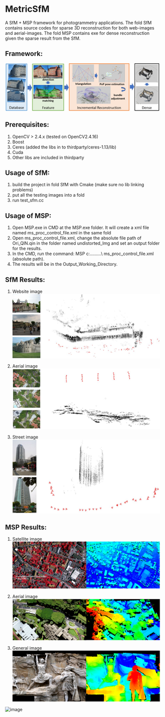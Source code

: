 # MetricSfM
A SfM + MSP framework for photogrammetry applications. The fold SfM contains source codes for sparse 3D reconstruction for both web-images and aerial-images. The fold MSP contains exe for dense reconstruction given the sparse result from the SfM.

Framework:
---
![image](https://github.com/xiaohulugo/images/blob/master/sfm_framework.png)

Prerequisites:
---
1. OpenCV > 2.4.x (tested on OpenCV2.4.16)
2. Boost
3. Ceres (added the libs in to thirdparty/ceres-1.13/lib)
4. Cuda
5. Other libs are included in thirdparty

Usage of SfM:
---
1. build the project in fold SfM with Cmake (make sure no lib linking problems)
2. put all the testing images into a fold
3. run test_sfm.cc

Usage of MSP:
---
1. Open MSP.exe in CMD at the MSP.exe folder. It will create a xml file named ms_proc_control_file.xml in the same fold
2. Open ms_proc_control_file.xml, change the absolute file path of Ori_QIN.qin in the folder named undistorted_Img and set an output folder for the results. 
3. In the CMD, run the command: MSP c:\...\...\...\ ms_proc_control_file.xml (absolute path).
4. The results will be in the Output_Working_Directory.

SfM Results:
---
1. Website image
![image](https://github.com/xiaohulugo/images/blob/master/web_result.jpg)

2. Aerial image
![image](https://github.com/xiaohulugo/images/blob/master/aerial_result.jpg)

3. Street image
![image](https://github.com/xiaohulugo/images/blob/master/street_result.jpg)

MSP Results:
---
1. Satellite image
![image](https://github.com/xiaohulugo/images/blob/master/msp_result1.bmp)

2. Aerial image
![image](https://github.com/xiaohulugo/images/blob/master/msp_result2.bmp)

3. General image
![image](https://github.com/xiaohulugo/images/blob/master/msp_result3.bmp)

![image](https://github.com/xiaohulugo/images/blob/master/msp2.bmp)
